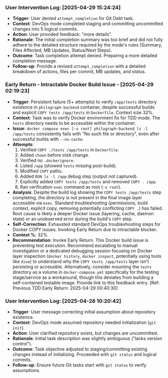 ### User Intervention Log: [2025-04-29 15:24:24]
- **Trigger**: User denied `attempt_completion` for Git Debt task.
- **Context**: DevOps mode completed staging and committing uncommitted changes into 5 logical commits.
- **Action**: User provided feedback: "more details".
- **Rationale**: The initial completion summary was too brief and did not fully adhere to the detailed structure required by the mode's rules (Summary, Files Affected, MB Updates, Status/Next Steps).
- **Outcome**: Task completion attempt denied. Preparing a more detailed completion message.
- **Follow-up**: Provide a revised `attempt_completion` with a detailed breakdown of actions, files per commit, MB updates, and status.
### Early Return - Intractable Docker Build Issue - [2025-04-29 02:19:23]
- **Trigger**: Persistent failure (5+ attempts) to verify `/app/tests` directory existence in `philograph-backend` container, despite successful builds and explicit `COPY tests /app/tests` in `Dockerfile`. Context size 32%.
- **Context**: Task was to verify Docker environment fix for TDD mode. The `tests` directory needs to be accessible within the container.
- **Issue**: `docker compose exec [-u root] philograph-backend ls -l /app/tests` consistently fails with "No such file or directory", even after successful builds with `--no-cache`.
- **Attempts**:
    1. Verified `COPY ./tests /app/tests` in `Dockerfile`.
    2. Added `chown` before `USER` change.
    3. Verified no `.dockerignore`.
    4. Listed `/app` (showed `tests` missing post-build).
    5. Modified `COPY` paths.
    6. Added `RUN ls -l /app` debug step (output not captured).
    7. Explicitly added `COPY tests /app/tests` and removed `COPY . /app`.
    8. Ran verification `exec` command as root (`-u root`).
- **Analysis**: Despite the build log showing the `COPY tests /app/tests` step completing, the directory is not present in the final image layer accessible via `exec`. Standard troubleshooting (permissions, build context, explicit copy, removing potentially conflicting `COPY .`) has failed. Root cause is likely a deeper Docker issue (layering, cache, daemon state) or an unobserved error during the build's `COPY` step.
- **Self-Correction**: Exhausted standard DevOps troubleshooting steps for Docker COPY issues. Invoking Early Return due to intractable blocker.
- **Context %**: 32%
- **Recommendation**: Invoke Early Return. This Docker build issue is preventing test execution. Recommend escalating to manual investigation or a dedicated debugging session focusing on Docker layer inspection (`docker history`, `docker inspect`, potentially using tools like `dive`) to understand why the `COPY tests /app/tests` layer isn't persisting or accessible. Alternatively, consider mounting the `tests` directory as a volume in `docker-compose.yml` specifically for the testing stage/service as a workaround, though this deviates from building a self-contained testable image. Provide link to this feedback entry. [Ref: Previous TDD Early Return: 2025-04-29 00:40:30]
### User Intervention Log: [2025-04-28 10:20:42]
- **Trigger**: User message correcting initial assumption about repository existence.
- **Context**: DevOps mode assumed repository needed initialization (`git init`).
- **Action**: User clarified repository exists, but changes are uncommitted.
- **Rationale**: Initial task description was slightly ambiguous ("lacks version control").
- **Outcome**: Task objective adjusted to staging/committing existing changes instead of initializing. Proceeded with `git status` and logical commits.
- **Follow-up**: Ensure future Git tasks start with `git status` to verify assumptions.